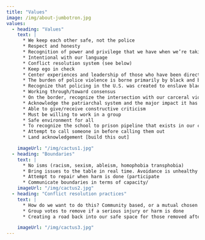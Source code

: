 ```yaml
---
title: "Values"
image: /img/about-jumbotron.jpg
values:
  - heading: "Values"
    text: |
      * We keep each other safe, not the police
      * Respect and honesty 
      * Recognition of power and privilege that we have when we’re taking/making space 
      * Intentional with our language
      * Conflict resolution system (see below)
      * Keep ego in check
      * Center experiences and leadership of those who have been directly affected by police violence and the carceral state.
      * The burden of police violence is borne primarily by black and brown communities. We will strive to fight racism, particularly anti-black racism, in all work that we do.
      * Recognize that policing in the U.S. was created to enslave black people and persists to criminalize poor communities of color and protect capital.  
      * Working through/toward consensus
      * On the border, recognize the intersection with our carceral violent immigration system. Divesting from LE means divesting from all forms of law enforcement. This fight is also against the border wall and against the criminalization of immigrants, #nooneisillegal
      * Acknowledge the patriarchal system and the major impact it has on women (especially WOC) & the lgbtq+ community mental health and leadership opportunities/development 
      * Able to give/receive constructive criticism
      * Must be willing to work in a group
      * Safe environment for all 
      * To recognize the school to prison pipeline that exists in our communities, and how the youth in our communities are criminalized  
      * Attempt to call someone in before calling them out
      * Land acknowledgement [build this out]

    imageUrl: "/img/cactus1.jpg"
  - heading: "Boundaries"
    text: |
      * No isms (racism, sexism, ableism, homophobia transphobia)
      * Bring issues to the table in real time. Avoidance is unhealthy and can lead micro aggression towards the person who caused the harm
      * Attempt to repair when harm is done (participate 
      * Communicate boundaries in terms of capacity/
    imageUrl: "/img/cactus2.jpg"
  - heading: "Conflict resolution practices"
    text: |
      * How do we want to do this? Community based, or a mutual chosen mediator to hear both parties? Other ideas?
      * Group votes to remove if a serious injury or harm is done
      * Creating a road back into our safe space for those removed after harm had been done. <- What do we think about this?

    imageUrl: "/img/cactus3.jpg"
---
```


